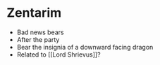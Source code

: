 # Zentarim

* Bad news bears
* After the party
* Bear the insignia of a downward facing dragon
* Related to [[Lord Shrievus]]?